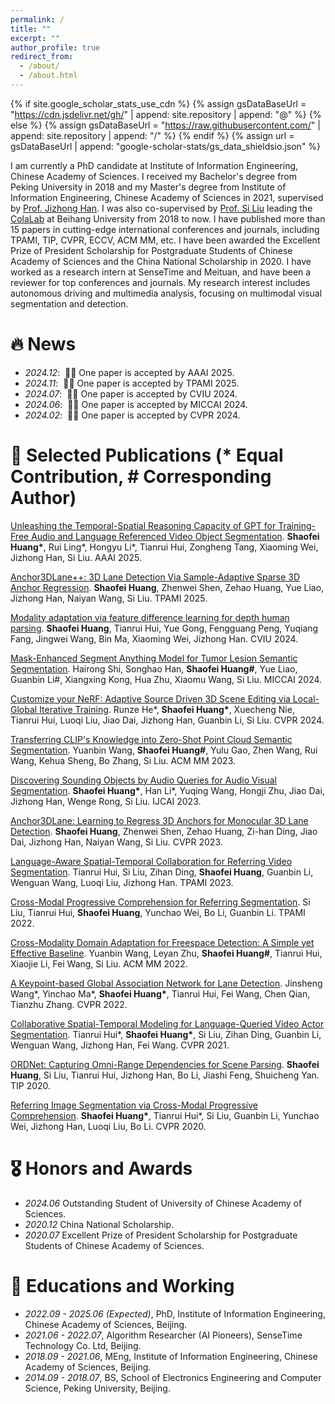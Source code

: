 ```yaml
---
permalink: /
title: ""
excerpt: ""
author_profile: true
redirect_from: 
  - /about/
  - /about.html
---
```


{% if site.google_scholar_stats_use_cdn %}
{% assign gsDataBaseUrl = "https://cdn.jsdelivr.net/gh/" | append: site.repository | append: "@" %}
{% else %}
{% assign gsDataBaseUrl = "https://raw.githubusercontent.com/" | append: site.repository | append: "/" %}
{% endif %}
{% assign url = gsDataBaseUrl | append: "google-scholar-stats/gs_data_shieldsio.json" %}

<span class='anchor' id='about-me'></span>

I am currently a PhD candidate at Institute of Information Engineering, Chinese Academy of Sciences. I received my Bachelor's degree from Peking University in 2018 and my Master's degree from Institute of Information Engineering, Chinese Academy of Sciences in 2021, supervised by [Prof. Jizhong Han](https://people.ucas.ac.cn/~hjz). I was also co-supervised by [Prof. Si Liu](https://scholar.google.com/citations?user=-QtVtNEAAAAJ) leading the [ColaLab](https://www.colalab.net/) at Beihang University from 2018 to now. I have published more than 15 papers in cutting-edge international conferences and journals, including TPAMI, TIP, CVPR, ECCV, ACM MM, etc. I have been awarded the Excellent Prize of President Scholarship for Postgraduate Students of Chinese Academy of Sciences and the China National Scholarship in 2020. I have worked as a research intern at SenseTime and Meituan, and have been a reviewer for top conferences and journals. My research interest includes autonomous driving and multimedia analysis, focusing on multimodal visual segmentation and detection.

# 🔥 News
- *2024.12*: &nbsp;🎉🎉 One paper is accepted by AAAI 2025.
- *2024.11*: &nbsp;🎉🎉 One paper is accepted by TPAMI 2025.
- *2024.07*: &nbsp;🎉🎉 One paper is accepted by CVIU 2024.
- *2024.06*: &nbsp;🎉🎉 One paper is accepted by MICCAI 2024.
- *2024.02*: &nbsp;🎉🎉 One paper is accepted by CVPR 2024.

# 📝 Selected Publications (\* Equal Contribution, \# Corresponding Author)
[Unleashing the Temporal-Spatial Reasoning Capacity of GPT for Training-Free Audio and Language Referenced Video Object Segmentation](https://arxiv.org/pdf/2408.15876). **Shaofei Huang\***, Rui Ling\*, Hongyu Li\*, Tianrui Hui, Zongheng Tang, Xiaoming Wei, Jizhong Han, Si Liu. AAAI 2025.

[Anchor3DLane++: 3D Lane Detection Via Sample-Adaptive Sparse 3D Anchor Regression](https://ieeexplore.ieee.org/document/10771714). **Shaofei Huang**, Zhenwei Shen, Zehao Huang, Yue Liao, Jizhong Han, Naiyan Wang, Si Liu. TPAMI 2025.

[Modality adaptation via feature difference learning for depth human parsing](https://www.sciencedirect.com/science/article/pii/S1077314224001516). **Shaofei Huang**, Tianrui Hui, Yue Gong, Fengguang Peng, Yuqiang Fang, Jingwei Wang, Bin Ma, Xiaoming Wei, Jizhong Han. CVIU 2024.

[Mask-Enhanced Segment Anything Model for Tumor Lesion Semantic Segmentation](https://arxiv.org/pdf/2403.05912). Hairong Shi, Songhao Han, **Shaofei Huang\#**, Yue Liao, Guanbin Li\#, Xiangxing Kong, Hua Zhu, Xiaomu Wang, Si Liu. MICCAI 2024.

[Customize your NeRF: Adaptive Source Driven 3D Scene Editing via Local-Global Iterative Training](https://arxiv.org/pdf/2312.01663). Runze He\*, **Shaofei Huang\***, Xuecheng Nie, Tianrui Hui, Luoqi Liu, Jiao Dai, Jizhong Han, Guanbin Li, Si Liu. CVPR 2024.

[Transferring CLIP's Knowledge into Zero-Shot Point Cloud Semantic Segmentation](https://arxiv.org/pdf/2312.07221). Yuanbin Wang, **Shaofei Huang\#**, Yulu Gao, Zhen Wang, Rui Wang, Kehua Sheng, Bo Zhang, Si Liu. ACM MM 2023.

[Discovering Sounding Objects by Audio Queries for Audio Visual Segmentation](https://arxiv.org/pdf/2309.09501). **Shaofei Huang\***, Han Li\*, Yuqing Wang, Hongji Zhu, Jiao Dai, Jizhong Han, Wenge Rong, Si Liu. IJCAI 2023.

[Anchor3DLane: Learning to Regress 3D Anchors for Monocular 3D Lane Detection](https://arxiv.org/pdf/2301.02371). **Shaofei Huang**, Zhenwei Shen, Zehao Huang, Zi-han Ding, Jiao Dai, Jizhong Han, Naiyan Wang, Si Liu. CVPR 2023.

[Language-Aware Spatial-Temporal Collaboration for Referring Video Segmentation](https://ieeexplore.ieee.org/document/10013778). Tianrui Hui, Si Liu, Zihan Ding, **Shaofei Huang**, Guanbin Li, Wenguan Wang, Luoqi Liu, Jizhong Han. TPAMI 2023.

[Cross-Modal Progressive Comprehension for Referring Segmentation](https://arxiv.org/pdf/2105.07175). Si Liu, Tianrui Hui, **Shaofei Huang**, Yunchao Wei, Bo Li, Guanbin Li. TPAMI 2022.

[Cross-Modality Domain Adaptation for Freespace Detection: A Simple yet Effective Baseline](https://arxiv.org/pdf/2210.02991). Yuanbin Wang, Leyan Zhu, **Shaofei Huang\#**, Tianrui Hui, Xiaojie Li, Fei Wang, Si Liu. ACM MM 2022.

[A Keypoint-based Global Association Network for Lane Detection](https://arxiv.org/pdf/2204.07335). Jinsheng Wang\*, Yinchao Ma\*, **Shaofei Huang\***, Tianrui Hui, Fei Wang, Chen Qian, Tianzhu Zhang. CVPR 2022.

[Collaborative Spatial-Temporal Modeling for Language-Queried Video Actor Segmentation](https://arxiv.org/pdf/2105.06818). Tianrui Hui\*, **Shaofei Huang\***, Si Liu, Zihan Ding, Guanbin Li, Wenguan Wang, Jizhong Han, Fei Wang. CVPR 2021.

[ORDNet: Capturing Omni-Range Dependencies for Scene Parsing](https://arxiv.org/pdf/2101.03929). **Shaofei Huang**, Si Liu, Tianrui Hui, Jizhong Han, Bo Li, Jiashi Feng, Shuicheng Yan. TIP 2020.

[Referring Image Segmentation via Cross-Modal Progressive Comprehension](https://arxiv.org/pdf/2010.00514). **Shaofei Huang\***, Tianrui Hui\*, Si Liu, Guanbin Li, Yunchao Wei, Jizhong Han, Luoqi Liu, Bo Li. CVPR 2020.

# 🎖 Honors and Awards
- *2024.06* Outstanding Student of University of Chinese Academy of Sciences.
- *2020.12* China National Scholarship.
- *2020.07* Excellent Prize of President Scholarship for Postgraduate Students of Chinese Academy of Sciences.

# 📖 Educations and Working
- *2022.09 - 2025.06 (Expected)*, PhD, Institute of Information Engineering, Chinese Academy of Sciences, Beijing.
- *2021.06 - 2022.07*, Algorithm Researcher (AI Pioneers), SenseTime Technology Co. Ltd, Beijing.
- *2018.09 - 2021.06*, MEng, Institute of Information Engineering, Chinese Academy of Sciences, Beijing.
- *2014.09 - 2018.07*, BS, School of Electronics Engineering and Computer Science, Peking University, Beijing.